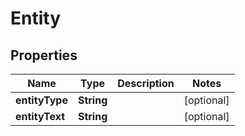 

# Entity

## Properties

Name | Type | Description | Notes
------------ | ------------- | ------------- | -------------
**entityType** | **String** |  |  [optional]
**entityText** | **String** |  |  [optional]




